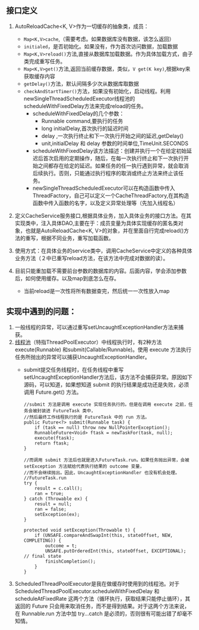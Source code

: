 ## 接口定义
1. AutoReloadCache<K, V>作为一切缓存的抽象类，成员：
   - `Map<K,V>cache`,（需要考虑。如果数据库没有数据，该怎么返回）
   - `initialed`，是否初始化。如果没有，作为首次访问数据，加载数据
   - `Map<K,V>reload()`方法,直接从数据库加载数据。作为具体加载方式，由子类完成重写任务。
   - `Map<K,V>get()`方法,返回当前缓存数据，类似，`V get(K key)`,根据key来获取缓存内容
   - `getDelay()`方法，默认间隔多少次从数据库取数据
   - `checkAndStartTimer()`方法，如果没有初始化，启动线程。利用newSingleThreadScheduledExecutor线程池的scheduleWithFixedDelay方法来完成reload的任务。
      - scheduleWithFixedDelay的几个参数：
        - Runnable command,要执行的任务
        - long initialDelay,首次执行的延迟时间
        - delay ,一次执行终止和下一次执行开始之间的延迟,getDelay()
        - unit,initialDelay 和 delay 参数的时间单位,TimeUnit.SECONDS
      - scheduleWithFixedDelay该方法描述：创建并执行一个在给定初始延迟后首次启用的定期操作，随后，在每一次执行终止和下一次执行开始之间都存在给定的延迟。如果任务的任一执行遇到异常，就会取消后续执行。否则，只能通过执行程序的取消或终止方法来终止该任务。
      - newSingleThreadScheduledExecutor可以在构造函数中传入ThreadFactory，自己可以定义一个CacheThreadFactory,在其构造函数中传入函数的名字，以及定义异常处理等（先加入线程名）
      
2. 定义CacheService服务接口,根据具体业务，加入具体业务的接口方法。在其实现类中，注入具体DAO,主要在于：成员变量为具体实现缓存的匿名类对象，也就是AutoReloadCache<K, V>的对象，并在里面自行完成reload()方法的重写，根据不同业务，重写加载函数。
3. 使用方式：在具体业务的service类中，调用CacheService中定义的各种具体业务方法（２中已重写reload方法，在该方法中完成对数据的读）。
4. 目前只能重加载不需要前台参数的数据库的内容。后面内容，学会添加参数后，如何使用缓存。以及map到底怎么在存。
   - 当前reload是一次性将所有数据查完，然后统一一次性放入map


## 实现中遇到的问题：
1. 一般线程的异常，可以通过重写setUncaughtExceptionHandler方法来捕获。
2. [线程池](https://www.jianshu.com/p/281958d20b04)（特指ThreadPoolExecutor）中线程执行时，有2种方法execute(Runnable) 和submit(Callable/Runnable)。使用 execute 方法执行任务所抛出的异常可以捕获UncaughtExceptionHandler。
   - submit提交任务线程时，在任务线程中重写setUncaughtExceptionHandler方法后，该方法不会捕获异常。原因如下源码，可以知道，如果想知道 submit 的执行结果是成功还是失败，必须调用 Future.get() 方法。
   
         //submit 方法是调用 execute 实现任务执行的。但是在调用 execute 之前，任务会被封装进 FutureTask 类中，
         //然后最终工作线程执行的是 FutureTask 中的 run 方法。
         public Future<?> submit(Runnable task) {
             if (task == null) throw new NullPointerException();
             RunnableFuture<Void> ftask = newTaskFor(task, null);
             execute(ftask);
             return ftask;
         }
         
         //而调用 submit 方法后也就是进入FutureTask.run。如果任务抛出异常，会被 setException 方法赋给代表执行结果的 outcome 变量，
         //而不会继续抛出。因此，UncaughtExceptionHandler 也没有机会处理。
         //FutureTask.run
         try {
             result = c.call();
             ran = true;
         } catch (Throwable ex) {
             result = null;
             ran = false;
             setException(ex);
         }

         protected void setException(Throwable t) {
             if (UNSAFE.compareAndSwapInt(this, stateOffset, NEW, COMPLETING)) {
                 outcome = t;
                 UNSAFE.putOrderedInt(this, stateOffset, EXCEPTIONAL); // final state
                 finishCompletion();
             }
         }
3. ScheduledThreadPoolExecutor是我在做缓存时使用到的线程池。对于 ScheduledThreadPoolExecutor.scheduleWithFixedDelay 和 scheduleAtFixedRate 这两个方法（循环执行，获取结果只能停止循环），其返回的 Future 只会用来取消任务，而不是得到结果。对于这两个方法来说，在 Runnable.run 方法中加 try...catch 是必须的，否则很有可能出错了却毫不知情。 
